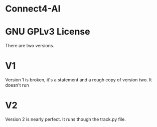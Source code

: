 # Connect4-AI
# GNU GPLv3 License
There are two versions.
# V1 
Version 1 is broken, it's a statement and a rough copy of version two. It doesn't run
# V2
Version 2 is nearly perfect. It runs though the track.py file.
